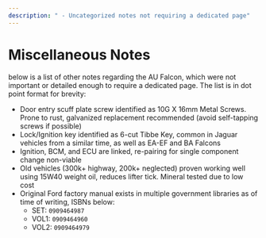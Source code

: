 ```yaml
---
description: " - Uncategorized notes not requiring a dedicated page"
---
```


# Miscellaneous Notes

below is a list of other notes regarding the AU Falcon, which were not important or detailed enough to require a dedicated page. The list is in dot point format for brevity:

- Door entry scuff plate screw identified as 10G X 16mm Metal Screws. Prone to rust, galvanized replacement recommended (avoid self-tapping screws if possible)
- Lock/Ignition key identified as 6-cut Tibbe Key, common in Jaguar vehicles from a similar time, as well as EA-EF and BA Falcons
- Ignition, BCM, and ECU are linked, re-pairing for single component change non-viable
- Old vehicles (300k+ highway, 200k+ neglected) proven working well using 15W40 weight oil, reduces lifter tick. Mineral tested due to low cost
- Original Ford factory manual exists in multiple government libraries as of time of writing, ISBNs below:
  - SET: `0909464987`
  - VOL1: `0909464960`
  - VOL2: `0909464979`